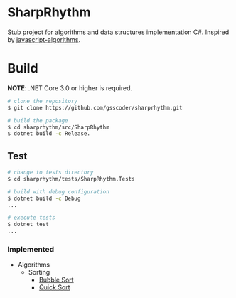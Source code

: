# SharpRhythm

Stub project for algorithms and data structures implementation C#. Inspired by [javascript-algorithms](https://github.com/trekhleb/javascript-algorithms).

# Build

**NOTE**: .NET Core 3.0 or higher is required.
```sh
# clone the repository
$ git clone https://github.com/gsscoder/sharprhythm.git

# build the package
$ cd sharprhythm/src/SharpRhythm
$ dotnet build -c Release.
```

## Test

```sh
# change to tests directory
$ cd sharprhythm/tests/SharpRhythm.Tests

# build with debug configuration
$ dotnet build -c Debug
...

# execute tests
$ dotnet test
...
```

### Implemented

* Algorithms
  * Sorting
    * [Bubble Sort](https://en.wikipedia.org/wiki/Bubble_sort)
    * [Quick Sort](https://en.wikipedia.org/wiki/Quicksort)